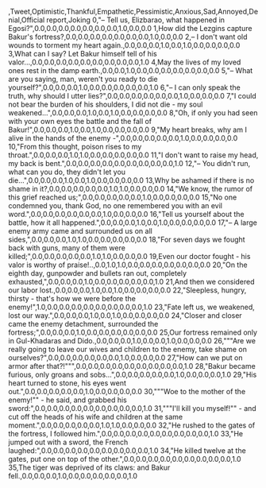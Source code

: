 ,Tweet,Optimistic,Thankful,Empathetic,Pessimistic,Anxious,Sad,Annoyed,Denial,Official report,Joking
0,"– Tell us, Elizbarao, what happened in Egosi?",0.0,0.0,0.0,0.0,0.0,0.0,0.0,1.0,0.0,0.0
1,How did the Lezgins capture Bakur's fortress?,0.0,0.0,0.0,0.0,0.0,0.0,0.0,1.0,0.0,0.0
2,– I don't want old wounds to torment my heart again.,0.0,0.0,0.0,1.0,0.0,1.0,0.0,0.0,0.0,0.0
3,What can I say? Let Bakur himself tell of his valor...,0.0,0.0,0.0,0.0,0.0,0.0,0.0,0.0,0.0,1.0
4,May the lives of my loved ones rest in the damp earth.,0.0,0.0,1.0,0.0,0.0,0.0,0.0,0.0,0.0,0.0
5,"– What are you saying, man, weren't you ready to die yourself?",0.0,0.0,0.0,1.0,0.0,0.0,0.0,0.0,0.0,1.0
6,"– I can only speak the truth, why should I utter lies?",0.0,0.0,0.0,0.0,0.0,0.0,1.0,0.0,0.0,0.0
7,"I could not bear the burden of his shoulders, I did not die - my soul weakened...",0.0,0.0,0.0,1.0,0.0,1.0,0.0,0.0,0.0,0.0
8,"Oh, if only you had seen with your own eyes the battle and the fall of Bakur!",0.0,0.0,0.0,1.0,0.0,1.0,0.0,0.0,0.0,0.0
9,"My heart breaks, why am I alive in the hands of the enemy -",0.0,0.0,0.0,0.0,0.0,1.0,0.0,0.0,0.0,0.0
10,"From this thought, poison rises to my throat.",0.0,0.0,0.0,1.0,1.0,0.0,0.0,0.0,0.0,0.0
11,"I don't want to raise my head, my back is bent.",0.0,0.0,0.0,0.0,0.0,0.0,0.0,0.0,0.0,1.0
12,"– You didn't run, what can you do, they didn't let you die...",0.0,0.0,0.0,1.0,0.0,1.0,0.0,0.0,0.0,0.0
13,Why be ashamed if there is no shame in it?,0.0,0.0,0.0,0.0,0.0,1.0,1.0,0.0,0.0,0.0
14,"We know, the rumor of this grief reached us;",0.0,0.0,0.0,0.0,0.0,1.0,0.0,0.0,0.0,0.0
15,"No one condemned you, thank God, no one remembered you with an evil word.",0.0,0.0,0.0,0.0,0.0,0.0,1.0,0.0,0.0,0.0
16,"Tell us yourself about the battle, how it all happened.",0.0,0.0,0.0,1.0,0.0,1.0,0.0,0.0,0.0,0.0
17,"– A large enemy army came and surrounded us on all sides,",0.0,0.0,0.0,1.0,1.0,0.0,0.0,0.0,0.0,0.0
18,"For seven days we fought back with guns, many of them were killed;",0.0,0.0,0.0,0.0,0.0,1.0,1.0,0.0,0.0,0.0
19,Even our doctor fought - his valor is worthy of praise!..,0.0,1.0,1.0,0.0,0.0,0.0,0.0,0.0,0.0,0.0
20,"On the eighth day, gunpowder and bullets ran out, completely exhausted,",0.0,0.0,0.0,1.0,0.0,0.0,0.0,0.0,0.0,1.0
21,And then we considered our labor lost.,0.0,0.0,0.0,1.0,0.0,1.0,0.0,0.0,0.0,0.0
22,"Sleepless, hungry, thirsty - that's how we were before the enemy!",1.0,0.0,0.0,0.0,0.0,0.0,0.0,0.0,0.0,1.0
23,"Fate left us, we weakened, lost our way.",0.0,0.0,0.0,1.0,0.0,1.0,0.0,0.0,0.0,0.0
24,"Closer and closer came the enemy detachment, surrounded the fortress;",0.0,0.0,0.0,1.0,0.0,0.0,0.0,0.0,0.0,0.0
25,Our fortress remained only in Gul-Khadaras and Dido.,0.0,0.0,0.0,1.0,0.0,0.0,1.0,0.0,0.0,0.0
26,"""Are we really going to leave our wives and children to the enemy, take shame on ourselves?",0.0,0.0,0.0,0.0,0.0,0.0,1.0,0.0,0.0,0.0
27,"How can we put on armor after that?!""",0.0,0.0,0.0,0.0,0.0,0.0,0.0,0.0,0.0,1.0
28,"Bakur became furious, only groans and sobs...",0.0,0.0,0.0,0.0,0.0,1.0,0.0,0.0,0.0,1.0
29,"His heart turned to stone, his eyes went out.",0.0,0.0,0.0,0.0,0.0,1.0,0.0,0.0,0.0,0.0
30,"""Woe to the mother of the enemy!"" - he said, and grabbed his sword:",0.0,0.0,0.0,0.0,0.0,0.0,0.0,0.0,0.0,1.0
31,"""I'll kill you myself!"" - and cut off the heads of his wife and children at the same moment.",0.0,0.0,0.0,0.0,0.0,1.0,1.0,0.0,0.0,0.0
32,"He rushed to the gates of the fortress, I followed him.",0.0,0.0,0.0,0.0,0.0,0.0,0.0,0.0,0.0,1.0
33,"He jumped out with a sword, the French laughed:",0.0,0.0,0.0,0.0,0.0,0.0,0.0,0.0,0.0,1.0
34,"He killed twelve at the gates, put one on top of the other.",0.0,0.0,0.0,0.0,0.0,0.0,0.0,0.0,0.0,1.0
35,The tiger was deprived of its claws: and Bakur fell.,0.0,0.0,0.0,1.0,0.0,0.0,0.0,0.0,0.0,1.0
